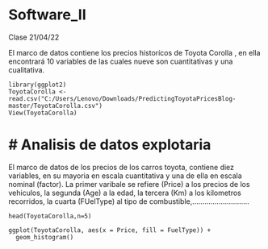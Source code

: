 # Software_II


Clase  21/04/22

El marco de datos contiene  los  precios  historícos  de Toyota  Corolla , en ella encontrará 10 variables de las cuales nueve son cuantitativas y  una cualitativa.

```{r}
library(ggplot2)
ToyotaCorolla <- read.csv("C:/Users/Lenovo/Downloads/PredictingToyotaPricesBlog-master/ToyotaCorolla.csv")
View(ToyotaCorolla)
```


# # Analisis de datos explotaria  

El marco de datos de los precios de los carros toyota, contiene diez variables, en su mayoria en escala cuantitativa y una de ella en  escala nominal (factor). La primer varibale se refiere (Price) a los precios de los vehiculos, la segunda (Age) a la edad, la tercera (Km) a los kilometros recorridos, la cuarta (FUelType) al tipo de combustible,............................


```{r}
head(ToyotaCorolla,n=5)
```


```{r}
ggplot(ToyotaCorolla, aes(x = Price, fill = FuelType)) + 
  geom_histogram()
```

